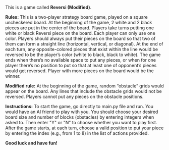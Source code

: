﻿This is a game called **Reversi (Modified)**.  

**Rules:** This is a two-player strategy board game, played on a square uncheckered board. At the beginning of the game, 2 white and 2 black pieces are put in the center of the board. Players take turns putting one white or black Reversi piece on the board. Each player can only use one color. Players should always put their pieces on the board so that two of them can form a straight line (horizontal, vertical, or diagonal). At the end of each turn, any opposite-colored pieces that exist within the line would be reversed to be the player’s color (white to black, black to white). The game ends when there’s no available space to put any pieces, or when for one player there’s no position to put so that at least one of opponent’s pieces would get reversed. Player with more pieces on the board would be the winner.

**Modified rule:** At the beginning of the game, random “obstacle” grids would appear on the board. Any lines that include the obstacle grids would not be reversed. Players cannot put any pieces on the obstacle positions.

**Instructions:** To start the game, go directly to main.py file and run. You would have an AI friend to play with you. You should choose your desired board size and number of blocks (obstacles) by entering integers when asked to. Then enter "Y" or "N" to choose whether you want to play first. After the game starts, at each turn, choose a valid position to put your piece by entering the index (e.g., from 1 to 8) in the list of actions provided.

**Good luck and have fun\!** 
